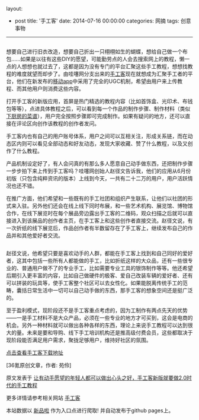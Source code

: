 layout: 
  - post 
title: '手工客' 
date: 2014-07-16 00:00:00 
categories: 网摘 
tags: 创意事物 
---

<p><img src="http://a.36krcnd.com/photo/b9c52a2dd963295b5168be69d562397d.jpg" alt=""/></p>

<p>想要自己进行旧衣改造，想要自己折出一只栩栩如生的蝴蝶，想给自己做一个布包……如果是以往有这些DIY的愿望，可能勤劳点的人会去搜索网上的教程，懒一点的人想想也就过去了，这都是因为没有专门的平台汇聚这些手工教程，想想找教程的难度就望而却步了。由哇噻网分支出来的<a target="_blank" data-no-turbolink="true" href="http://www.shougongke.com/">手工客</a>现在就想成为汇聚手工者的平台，他们在新发布的<a target="_blank" data-no-turbolink="true" href="https://itunes.apple.com/us/app/shou-gong-ke/id635774918?ls=1&amp;mt=8">移动app</a>中采用了完全的UGC机制，希望由用户来上传教程、而其他用户则消费这些内容。</p>

<p>打开手工客的新版应用，首屏是热门精选的教程内容（比如首饰盒、光印术、布钱包等等），点进具体教程之后，可以看到每一个作品的制作步骤、制作材料（类似<a target="_blank" data-no-turbolink="true" href="http://www.36kr.com/p/206885.html">下厨房的菜谱</a>），用户完全按照步骤即可完成制作。如果有疑问的地方，还可以直接在评论区向创作该教程的创作者发问。</p>

<p>手工客内也有自己的用户账号体系，用户之间可以互相关注，形成关系链，而在动态区内则可以看见全部动态和好友动态，发现大家收藏、赞了什么教程，以及又创作了什么教程。</p>

<p>产品机制设定好了，有人会问真的有那么多人愿意自己动手做东西，还把制作步骤一步步拍下来上传到手工客吗？哇噻网创始人赵径文告诉我，他们的应用从6月份初版（只包含纯粹资讯的版本）上线到今天，一共有二十二万的用户，用户活跃情况也还不错。</p>

<p>在推广方面，他们希望和一些既有的手工社团和组织产生联系，让他们以社团的形式来入驻。另外他们还会在线上线下同时布展，和一些艺术机构、展览馆、博物馆合作，在线下展览时在每个展品旁边露出手工客的二维码，观众扫描之后就可以直接进入到该展品的创作者主页，在手工客上和这些创作者直接交流。赵径文说，有一次折纸的线下展览后，作品创作者有半数留存在了手工客上，继续发布自己的作品并和其他爱好者交流。</p>

<p><img src="http://a.36krcnd.com/photo/c8032e89a73b48ee1f625cce14f65848.jpg" alt=""/></p>

<p>赵径文说，他希望只要是喜欢动手的人群，都能在手工客上找到和自己同好的爱好者，这其中包括一些所有人都能做的手工，比如折纸这样的大众品，还有一些很专业的、普通用户做不了的专业手工，比如需要专业工具的银饰制作等等。他还希望后期引入更丰富的内容，比如自己做硬件的极客、爱自己改装车辆的爱好者、还有可以拼装的玩具等，使手工客整个社区可以去女性化。如果能脱离传统手工的范畴，囊括日常生活中一切可以自己动手做的东西，那手工客的想象空间还是挺广泛的。</p>

<p>至于盈利模式，现阶段还不是手工客重点考虑的，因为工制作有两点先天的优势——一是手工材料不是大众产品，必须在一些专业的地方才可买到，这会是电商的机会。另外一种材料就可以做出各种各样的东西，理论上来说手工教程可以达到很大的量。未来是要和导购、线下手工培训机构还是推高级付费会员，这些都取决于现阶段能否满足用户需求，聚拢足够用户，维持好社区的氛围。</p>

<p><a target="_blank" data-no-turbolink="true" href="http://www.shougongke.com/app/download.html">点击查看手工客下载地址</a></p>
					<p>[<span>36氪</span>原创文章，作者: 苑伶]</p>
					<p></p>  



原文发表于 [让有动手愿望的年轻人都可以做出心头之好，手工客新版就要做2.0时代的手工教程](http://www.36kr.com/p/207528.html)  

更多详情请参考相关网站 [手工客](http://www.sogoke.com/)  

本站数据以 [新品啦](http://xinpinla.com/) 作为入口点进行爬取! 并自动发布于github pages上。  
